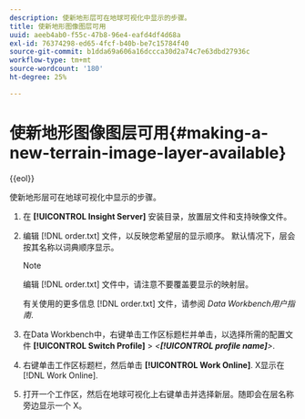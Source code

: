 ```yaml
---
description: 使新地形层可在地球可视化中显示的步骤。
title: 使新地形图像图层可用
uuid: aeeb4ab0-f55c-47b8-96e4-eafd4df4d68a
exl-id: 76374298-ed65-4fcf-b40b-be7c15784f40
source-git-commit: b1dda69a606a16dccca30d2a74c7e63dbd27936c
workflow-type: tm+mt
source-wordcount: '180'
ht-degree: 25%

---
```


# 使新地形图像图层可用{#making-a-new-terrain-image-layer-available}

{{eol}}

使新地形层可在地球可视化中显示的步骤。

1. 在 **[!UICONTROL Insight Server]** 安装目录，放置层文件和支持映像文件。
1. 编辑 [!DNL order.txt] 文件，以反映您希望层的显示顺序。 默认情况下，层会按其名称以词典顺序显示。

   >[!NOTE]
   >
   >编辑 [!DNL order.txt] 文件中，请注意不要覆盖要显示的映射层。

   有关使用的更多信息 [!DNL order.txt] 文件，请参阅 *Data Workbench用户指南*.

1. 在Data Workbench中，右键单击工作区标题栏并单击，以选择所需的配置文件 **[!UICONTROL Switch Profile]** > *&lt;**[!UICONTROL profile name]**>*.
1. 右键单击工作区标题栏，然后单击 **[!UICONTROL Work Online]**. X显示在 [!DNL Work Online].
1. 打开一个工作区，然后在地球可视化上右键单击并选择新层。随即会在层名称旁边显示一个 X。
